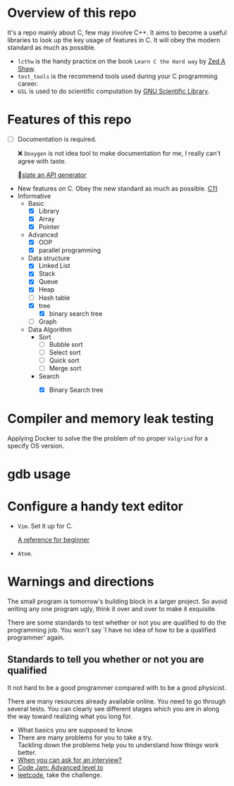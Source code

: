 # Overview of this repo
It's a repo mainly about C, few may involve C++. It aims to become a useful libraries to look up the key usage of features in C. It will obey the modern standard as much as possible.

* `lcthw` is the handy practice on the book `Learn C the Hard way` by [Zed A Shaw](https://zedshaw.com).
* `test_tools` is the recommend tools used during your C programming career.
* `GSL` is used to do scientific computation by [GNU Scientific Library](http://www.gnu.org/software/gsl/).

# Features of this repo
* [ ] Documentation is required.

  ❌ `Doxygen` is not idea tool to make documentation for me, I really can't agree with taste.

  :guitar:[slate an API generator](https://github.com/lord/slate)

* New features on C. Obey the new standard as much as possible. <a href = "https://en.wikipedia.org/wiki/C_(programming_language)#C11"> C11 <a>
* Informative
  * Basic
    - [x] Library
    - [x] Array
    - [x] Pointer
  * Advanced
    - [x] OOP
    - [x] parallel programming
  * Data structure
    - [x] Linked List
    - [x] Stack
    - [x] Queue
    - [x] Heap
    - [ ] Hash table
    - [x] tree
      - [x] binary search tree
    - [ ] Graph
  * Data Algorithm
    * Sort
      - [ ] Bubble sort
      - [ ] Select sort
      - [ ] Quick sort
      - [ ] Merge sort
    * Search
      - [x] Binary Search tree


# Compiler and memory leak testing
Applying Docker to solve the the problem of no proper `Valgrind` for a specify OS version.


# gdb usage

# Configure a handy text editor
* `Vim`. Set it up for C.

  [A reference for beginner](https://stackoverflow.com/questions/14533877/ideal-c-setup-for-vim)
* `Atom`.


# Warnings and directions
The small program is tomorrow's building block in a larger project. So avoid writing any one program ugly, think it over and over to make it exquisite.

There are some standards to test whether or not you are qualified to do the programming job. You won't say 'I have no idea of how to be a qualified programmer' again.

## Standards to tell you whether or not you are qualified
It not hard to be a good programmer compared with to be a good physicist.

There are many resources already available online. You need to go through several tests. You can clearly see different stages which you are in along the way toward realizing what you long for.

* What basics you are supposed to know.
* There are many problems for you to take a try.          
  Tackling down the problems help you to understand how things work better.  
* [When you can ask for an interview?](https://youtu.be/ko-KkSmp-Lk)
* [Code Jam: Advanced level to](https://code.google.com/codejam/)
* [leetcode](https://leetcode.com/problemset/all/), take the challenge.
